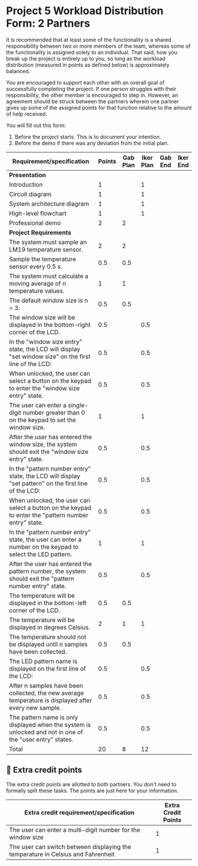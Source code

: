 # Project 5 Workload Distribution Form: 2 Partners

It is recommended that at least some of the functionality is a shared responsibility between two or more members of the team, whereas some of the functionality is assigned solely to an individual. That said, how you break up the project is entirely up to you, so long as the workload distribution (measured in points as defined below) is approximately balanced.

You are encouraged to support each other with an overall goal of successfully completing the project. If one person struggles with their responsibility, the other member is encouraged to step in. However, an agreement should be struck between the partners wherein one partner gives up some of the assigned points for that function relative to the amount of help received.  

You will fill out this form:
1. Before the project starts. This is to document your intention. 
2. Before the demo if there was any deviation from the initial plan.

| Requirement/specification                                                                                 | Points | Gab Plan  | Iker Plan | Gab End   | Iker End  |
|-----------------------------------------------------------------------------------------------------------|--------|-----------|-----------|-----------|-----------|
| **Presentation**                                                                                          |        |           |           |           |           |
| Introduction                                                                                              | 1      |           | 1         |           |           |
| Circuit diagram                                                                                           | 1      |           | 1         |           |           |
| System architecture diagram                                                                               | 1      |           | 1         |           |           |
| High-level flowchart                                                                                      | 1      |           | 1         |           |           |
| Professional demo                                                                                         | 2      | 2         |           |           |           |
| **Project Requirements**                                                                                  |        |           |           |           |           |
| The system must sample an LM19 temperature sensor.                                                        | 2      | 2         |           |           |           |
| Sample the temperature sensor every 0.5 s.                                                                | 0.5    | 0.5       |           |           |           |
| The system must calculate a moving average of n temperature values.                                       | 1      | 1         |           |           |           |
| The default window size is n = 3.                                                                         | 0.5    | 0.5       |           |           |           |
| The window size will be displayed in the bottom-right corner of the LCD.                                  | 0.5    |           | 0.5       |           |           |
| In the "window size entry" state, the LCD will display "set window size" on the first line of the LCD:    | 0.5    |           | 0.5       |           |           |
| When unlocked, the user can select a button on the keypad to enter the "window size entry" state.         | 0.5    |           | 0.5       |           |           |
| The user can enter a single-digit number greater than 0 on the keypad to set the window size.             | 1      |           | 1         |           |           |
| After the user has entered the window size, the system should exit the "window size entry" state.         | 0.5    |           | 0.5       |           |           |
| In the "pattern number entry" state, the LCD will display "set pattern" on the first line of the LCD:     | 0.5    |           | 0.5       |           |           |
| When unlocked, the user can select a button on the keypad to enter the "pattern number entry" state.      | 0.5    |           | 0.5       |           |           |
| In the "pattern number entry" state, the user can enter a number on the keypad to select the LED pattern. | 1      |           | 1         |           |           |
| After the user has entered the pattern number, the system should exit the "pattern number entry" state.   | 0.5    |           | 0.5       |           |           |
| The temperature will be displayed in the bottom-left corner of the LCD.                                   | 0.5    | 0.5       |           |           |           |
| The temperature will be displayed in degrees Celsius.                                                     | 2      | 1         | 1         |           |           |
| The temperature should not be displayed until n samples have been collected.                              | 0.5    | 0.5       |           |           |           |
| The LED pattern name is displayed on the first line of the LCD:                                           | 0.5    |           | 0.5       |           |           |
| After n samples have been collected, the new average temperature is displayed after every new sample.     | 0.5    |           | 0.5       |           |           |
| The pattern name is only displayed when the system is unlocked and not in one of the "user entry" states. | 0.5    |           | 0.5       |           |           |
| Total                                                                                                     | 20     | 8         | 12        |           |           |


## 🚀 Extra credit points
The extra credit points are allotted to both partners. You don't need to formally split these tasks. The points are just here for your information.

| Extra credit requirement/specification                                                                   | Extra Credit Points |
|----------------------------------------------------------------------------------------------------------|---------------------|
| The user can enter a multi-digit number for the window size                                              | 1                   |
| The user can switch between displaying the temperature in Celsius and Fahrenheit                         | 1                   |